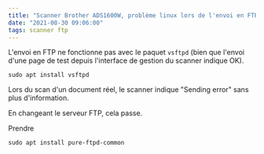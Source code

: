 ```yaml
---
title: "Scanner Brother ADS1600W, problème linux lors de l'envoi en FTP"
date: "2021-08-30 09:06:00"
tags: scanner ftp
---
```


L'envoi en FTP ne fonctionne pas avec le paquet `vsftpd` (bien que l'envoi d'une page de test depuis l'interface 
de gestion du scanner indique OK). 

```text
sudo apt install vsftpd
```

Lors du scan d'un document réel, le scanner indique "Sending error" sans plus d'information. 

En changeant le serveur FTP, cela passe. 

Prendre  

```text
sudo apt install pure-ftpd-common
```  
